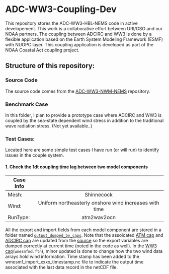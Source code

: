 # ADC-WW3-Coupling-Dev
This repository stores the ADC-WW3-HBL-NEMS code in active developement. This work is a collaborative effort between URI/GSO and our NOAA partners. 
The coupling between ADCIRC and WW3 is done by a flexible application based on the Earth System Modeling Framework (ESMF) with NUOPC layer. This coupling application is developed as part of the NOAA Coastal Act coupling project. 

## Structure of this repository:
### Source Code 
The source code comes from the [ADC-WW3-NWM-NEMS](https://github.com/noaa-ocs-modeling/ADC-WW3-NWM-NEMS) repository. 

### Benchmark Case
In this folder, I plan to provide a prototype case where ADCIRC and WW3 is coupled by the sea-state dependent wind stress in addition to the traditional wave radiation stress. (Not yet available..)


### Test Cases:
Located here are some simple test cases I have run (or will run) to identify issues in the couple system.  


#### 1. Check the 1dt coupling time lag between two model components 
   | Case Info |                                                          |
   |-----------|:--------------------------------------------------------:|
   |  Mesh:    | Shinnecock                                               |
   |  Wind:    | Uniform northeasterly onshore wind increases with time   |
   |  RunType: | atm2wav2ocn                                              |
   
   All the export and import fields from each model component are stored in a folder named [`output_dumped_by_caps`](https://github.com/xychengso/ADC-WW3-Coupling-Dev/tree/main/TestCase/Shinnecock_CouplingTimeTest/output_dumped_by_caps). 
   Note that the assoicated [ATM cap](https://github.com/xychengso/ADC-WW3-Coupling-Dev/tree/main/SrcCode/ATMESH) and [ADCIRC cap](https://github.com/xychengso/ADC-WW3-Coupling-Dev/tree/main/SrcCode/ADCIRC/cpl/nuopc) are updated from the [source](https://github.com/noaa-ocs-modeling/ADC-WW3-NWM-NEMS) so the export variables are dumped correctly at current time (noted in the code as well). In the [WW3 cap](https://github.com/xychengso/ADC-WW3-Coupling-Dev/tree/main/SrcCode/WW3/model/ftn)(`wmesmfmd.ftn`), minor updated is done to change how the two wind data arrays hold wind information. Time stamp has been added to the wmesmf_import_xxxx_timestamp.nc file to indicate the output time associated with the last data record in the netCDF file.  
   
   
   

   



 
 


